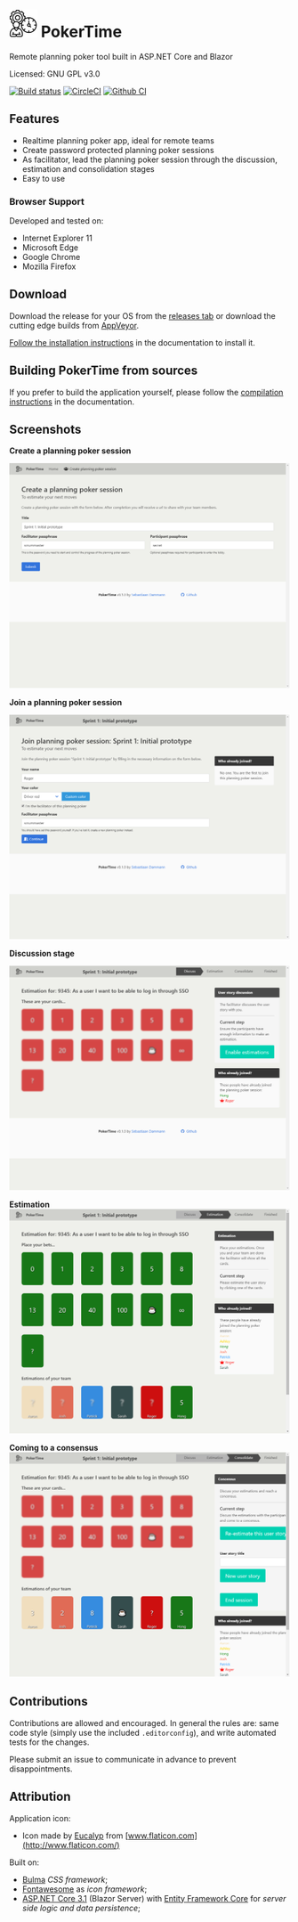 # ![Icon](doc/logo.png) PokerTime

Remote planning poker tool built in ASP.NET Core and Blazor

Licensed: GNU GPL v3.0

[![Build status](https://ci.appveyor.com/api/projects/status/mlwomeg23hqb0r3j?svg=true)](https://ci.appveyor.com/project/Sebazzz/PokerTime)
[![CircleCI](https://circleci.com/gh/Sebazzz/PokerTime.svg?style=svg)](https://circleci.com/gh/Sebazzz/PokerTime)
[![Github CI](https://github.com/sebazzz/PokerTime/workflows/Continuous%20integration/badge.svg)](https://github.com/Sebazzz/PokerTime/actions?workflow=Continuous+integration)

## Features

-   Realtime planning poker app, ideal for remote teams
-   Create password protected planning poker sessions
-   As facilitator, lead the planning poker session through the discussion, estimation and consolidation stages
-   Easy to use

### Browser Support

Developed and tested on:

-   Internet Explorer 11
-   Microsoft Edge
-   Google Chrome
-   Mozilla Firefox

## Download

Download the release for your OS from the [releases tab](https://github.com/Sebazzz/PokerTime/releases) or download the cutting edge builds from [AppVeyor](https://ci.appveyor.com/project/Sebazzz/PokerTime).

[Follow the installation instructions](doc/Installation.md) in the documentation to install it.

## Building PokerTime from sources

If you prefer to build the application yourself, please follow the [compilation instructions](doc/Building-from-sources.md) in the documentation.

## Screenshots

**Create a planning poker session**

![Create a planning poker session](doc/create-session.png)

**Join a planning poker session**

![Join a planning poker session](doc/join-poker-session.png)

**Discussion stage**

![Discussion stage](doc/discussion.png)

**Estimation**
![Estimation](doc/estimation.png)

**Coming to a consensus**
![Estimation discussion](doc/estimation-discussion.png)

## Contributions

Contributions are allowed and encouraged. In general the rules are: same code style (simply use the included `.editorconfig`), and write automated tests for the changes.

Please submit an issue to communicate in advance to prevent disappointments.

## Attribution

Application icon:

-   Icon made by [Eucalyp](https://www.flaticon.com/authors/eucalyp) from [www.flaticon.com](http://www.flaticon.com/)

Built on:

-   [Bulma](https://bulma.io) _CSS framework_;
-   [Fontawesome](http://fontawesome.io/) as _icon framework_;
-   [ASP.NET Core 3.1](https://dot.net) (Blazor Server) with [Entity Framework Core](https://docs.microsoft.com/en-us/ef/core/) for _server side logic and data persistence_;
